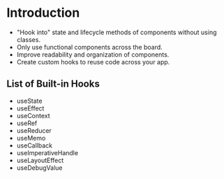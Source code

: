 # Introduction

- "Hook into" state and lifecycle methods of components without using classes.
- Only use functional components across the board.
- Improve readability and organization of components.
- Create custom hooks to reuse code across your app.

## List of Built-in Hooks

- useState
- useEffect
- useContext
- useRef
- useReducer
- useMemo
- useCallback
- useImperativeHandle
- useLayoutEffect
- useDebugValue
